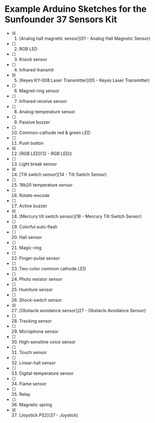 # Example Arduino Sketches for the Sunfounder 37 Sensors Kit 
* [X] 1. [Analog hall magnetic sensor](01 - Analog Hall Magnetic Sensor)
* [ ] 2. RGB LED
* [ ] 3. Knock sensor
* [ ] 4. Infrared-transmit
* [X] 5. [Keyes KY-008 Laser Transmitter](05 - Keyes Laser Transmitter)
* [ ] 6. Magnet-ring sensor
* [ ] 7. Infrared-receive sensor
* [ ] 8. Analog-temperature sensor
* [ ] 9. Passive buzzer
* [ ] 10. Common-cathode red & green LED
* [ ] 11. Push button
* [X] 12. [RGB LED](12 - RGB LED/)
* [ ] 13. Light break sensor
* [X] 14. [Tilt switch sensor](14 - Tilt Switch Sensor)
* [ ] 15. 18b20 temperature sensor
* [ ] 16. Rotate-encode
* [ ] 17. Active buzzer
* [X] 18. [Mercury tilt switch sensor](18 - Mercury Tilt Switch Sensor)
* [ ] 19. Colorful auto-flash
* [ ] 20. Hall sensor
* [ ] 21. Magic-ring
* [ ] 22. Finger-pulse sensor
* [ ] 23. Two-color common cathode LED
* [ ] 24. Photo resistor sensor
* [ ] 25. Humiture sensor
* [ ] 26. Shock-switch sensor
* [X] 27. [Obstacle avoidance sensor](27 - Obstacle Avoidance Sensor)
* [ ] 28. Tracking sensor
* [ ] 29. Microphone sensor
* [ ] 30. High-sensitive voice sensor
* [ ] 31. Touch sensor
* [ ] 32. Linear-hall sensor
* [ ] 33. Digital-temperature sensor
* [ ] 34. Flame sensor
* [ ] 35. Relay
* [ ] 36. Magnetic spring
* [X] 37. [Joystick PS2](37 - Joystick)